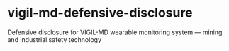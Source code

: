 # vigil-md-defensive-disclosure
Defensive disclosure for VIGIL-MD wearable monitoring system — mining and industrial safety technology
